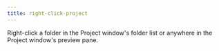 ```yaml
---
title: right-click-project
---
```


Right-click a folder in the Project window's folder list or anywhere in the Project window's preview pane.